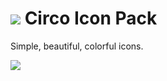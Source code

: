 ![](/MalcolmScruggs/ColorCircleIconPack/blob/master/res/drawable-xxxhdpi/ic_circo.png) Circo Icon Pack 
===========================

Simple, beautiful, colorful icons.

![](https://github.com/MalcolmScruggs/ColorCircleIconPack/blob/master/res/drawable-xxxhdpi/ic_google_translate.png)
